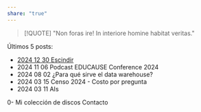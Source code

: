 ```yaml
---
share: "true"
---
```

> [!QUOTE]
> "Non foras ire! In interiore homine habitat veritas."

Últimos 5 posts:
- [2024 12 30 Escindir](./2024%2012%2030%20Escindir.md)
- 2024 11 06 Podcast EDUCAUSE Conference 2024 
- 2024 08 02 ¿Para qué sirve el data warehouse?
- 2024 03 15 Censo 2024 - Costo por pregunta
- 2024 03 11 AIs

0- Mi colección de discos
Contacto 

